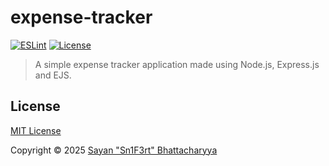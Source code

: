 # expense-tracker

[![ESLint](https://github.com/Sn1F3rt/nerva-py/actions/workflows/eslint.yml/badge.svg)](https://github.com/Sn1F3rt/nerva-py/actions/workflows/eslint.yml)
[![License](https://img.shields.io/github/license/Sn1F3rt/expense-tracker)](LICENSE)

> A simple expense tracker application made using Node.js, Express.js and EJS.

## License

[MIT License](LICENSE)

Copyright &copy; 2025 [Sayan "Sn1F3rt" Bhattacharyya](https://sn1f3rt.dev)

